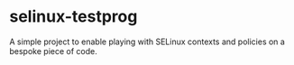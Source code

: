 # selinux-testprog
A simple project to enable playing with SELinux contexts and policies on a bespoke piece of code.
